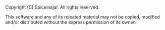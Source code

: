 Copyright (C) Spiceinajar. All rights reserved.

This software and any of its releated material may not be copied, modified and/or distributed without the express
permission of its owner.
